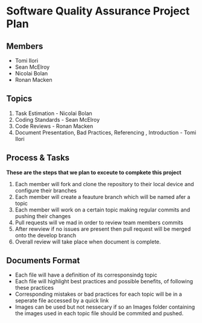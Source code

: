 # Software Quality Assurance Project Plan

## Members
* Tomi Ilori
* Sean McElroy
* Nicolai Bolan
* Ronan Macken

## Topics
1. Task Estimation - Nicolai Bolan
2. Coding Standards - Sean McElroy
3. Code Reviews - Ronan Macken
4. Document Presentation, Bad Practices, Referencing , Introduction - Tomi Ilori

## Process & Tasks

**These are the steps that we plan to exceute to compkete this project**
1. Each member will fork and clone the repository to their local device and configure their branches
2. Each member will create a feauture branch which will be named afer a topic
3. Each member will work on a certain topic making regular commits and pushing their changes
4. Pull requests will ve mad in order to review team members commits
5. After rewview if no issues are present then pull request will be merged onto the develop branch
6. Overall review will take place when document is complete.


## Documents Format
* Each file will have a definition of its corresponsindg topic
* Each file will highlight best practices and possible benefits, of following these practices
* Corresponding mistakes or bad practices for each topic will be in a seperate file accessed by a quick link
* Images can be used but not nessecary if so an Images folder containing the images used in each topic file should be commited and pushed.
